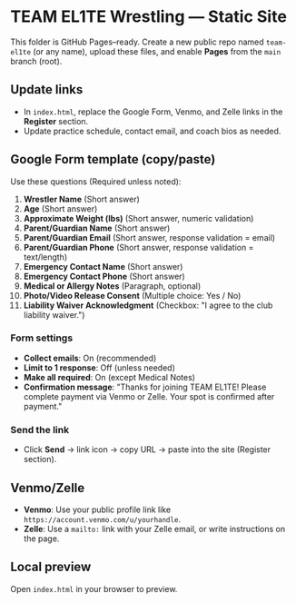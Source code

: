 
# TEAM EL1TE Wrestling — Static Site

This folder is GitHub Pages–ready. Create a new public repo named `team-el1te` (or any name), upload these files, and enable **Pages** from the `main` branch (root).

## Update links
- In `index.html`, replace the Google Form, Venmo, and Zelle links in the **Register** section.
- Update practice schedule, contact email, and coach bios as needed.

## Google Form template (copy/paste)
Use these questions (Required unless noted):
1. **Wrestler Name** (Short answer)
2. **Age** (Short answer)
3. **Approximate Weight (lbs)** (Short answer, numeric validation)
4. **Parent/Guardian Name** (Short answer)
5. **Parent/Guardian Email** (Short answer, response validation = email)
6. **Parent/Guardian Phone** (Short answer, response validation = text/length)
7. **Emergency Contact Name** (Short answer)
8. **Emergency Contact Phone** (Short answer)
9. **Medical or Allergy Notes** (Paragraph, optional)
10. **Photo/Video Release Consent** (Multiple choice: Yes / No)
11. **Liability Waiver Acknowledgment** (Checkbox: "I agree to the club liability waiver.")

### Form settings
- **Collect emails**: On (recommended)
- **Limit to 1 response**: Off (unless needed)
- **Make all required**: On (except Medical Notes)
- **Confirmation message**: "Thanks for joining TEAM EL1TE! Please complete payment via Venmo or Zelle. Your spot is confirmed after payment."

### Send the link
- Click **Send** → link icon → copy URL → paste into the site (Register section).

## Venmo/Zelle
- **Venmo**: Use your public profile link like `https://account.venmo.com/u/yourhandle`.
- **Zelle**: Use a `mailto:` link with your Zelle email, or write instructions on the page.

## Local preview
Open `index.html` in your browser to preview.

